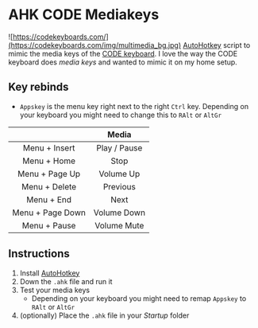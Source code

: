 # AHK CODE Mediakeys
![https://codekeyboards.com/](https://codekeyboards.com/img/multimedia_bg.jpg)
[AutoHotkey](https://autohotkey.com/) script to mimic the media keys of the [CODE keyboard](https://codekeyboards.com/). I love the way the CODE keyboard does _media keys_ and wanted to mimic it on my home setup.

## Key rebinds
- `Appskey` is the menu key right next to the right `Ctrl` key. Depending on your keyboard you might need to change this to `RAlt` or `AltGr`

|                  |     Media    |
|:----------------:|:------------:|
| Menu + Insert    | Play / Pause |
| Menu + Home      | Stop         |
| Menu + Page Up   | Volume Up    |
| Menu + Delete    | Previous     |
| Menu + End       | Next         |
| Menu + Page Down | Volume Down  |
| Menu + Pause     | Volume Mute  |

## Instructions
1. Install [AutoHotkey](https://autohotkey.com/)
2. Down the `.ahk` file and run it
3. Test your media keys
	- Depending on your keyboard you might need to remap `Appskey` to `RAlt` or `AltGr`
4. (optionally) Place the `.ahk` file in your _Startup_ folder

